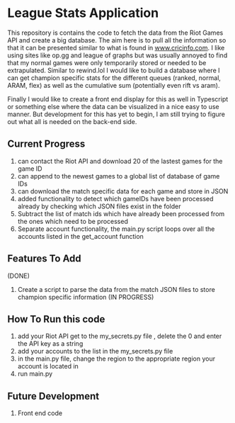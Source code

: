 # League Stats Application

This repository is contains the code to fetch the data from the Riot Games API and create a big database. The aim here is to pull all the information so that it can be presented similar to what is found in www.cricinfo.com. I like using sites like op.gg and league of graphs but was usually annoyed to find that my normal games were only temporarily stored or needed to be extrapulated. Similar to rewind.lol I would like to build  a database where I can get champion specific stats for the different queues (ranked, normal, ARAM, flex) as well as the cumulative sum (potentially even rift vs aram). 

Finally I would like to create a front end display for this as well in Typescript or something else where the data can be visualized in a nice easy to use manner. But development for this has yet to begin, I am still trying to figure out what all is needed on the back-end side.

## Current Progress

1. can contact the Riot API and download 20 of the lastest games for the game ID
2. can append to the newest games to a global list of database of game IDs
3. can download the match specific data for each game and store in JSON
4. added functionality to detect which gameIDs have been processed already by checking which JSON files exist in the folder
5. Subtract the list of match ids which have already been processed from the ones which need to be processed 
6. Separate account functionality, the main.py script loops over all the accounts listed in the get_account function

## Features To Add

(DONE)
1. Create a script to parse the data from the match JSON files to store champion specific information (IN PROGRESS)


## How To Run this code

1. add your Riot API get to the my_secrets.py file , delete the 0 and enter the API key as a string
2. add your accounts to the list in the my_secrets.py file
3. in the main.py file, change the region to the appropriate region your account is located in
4. run main.py

## Future Development

1. Front end code
